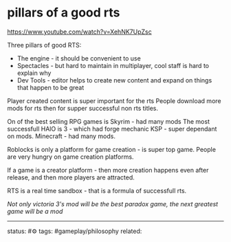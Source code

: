 # pillars of a good rts

https://www.youtube.com/watch?v=XehNK7UpZsc

Three pillars of good RTS:
 - The engine - it should be convenient to use
 - Spectacles - but hard to maintain in multiplayer, cool staff is hard to explain why
 - Dev Tools - editor helps to create new content and expand on things that happen to be great

Player created content is super important for the rts
People download more mods for rts then for supper successful non rts titles.

On of the best selling RPG games is Skyrim - had many mods
The most successfull HAlO is 3 - which had forge mechanic
KSP - super dependant on mods.
Minecraft - had many mods.

Roblocks is only a platform for game creation - is super top game.
People are very hungry on game creation platforms.


If a game is a creator platform - then more creation happens even after release, and then more players are attracted.



RTS is a real time sandbox - that is a formula of successfull rts.


*Not only victoria 3's mod will be the best paradox game, the next greatest game will be a mod*


---
status: #⚙️ 
tags: #gameplay/philosophy 
related: 